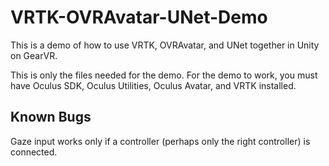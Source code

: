 # VRTK-OVRAvatar-UNet-Demo
This is a demo of how to use VRTK, OVRAvatar, and UNet together in Unity on GearVR.

This is only the files needed for the demo. For the demo to work, you must have Oculus SDK, Oculus Utilities, Oculus Avatar, and VRTK installed.

## Known Bugs ##
Gaze input works only if a controller (perhaps only the right controller) is connected.
